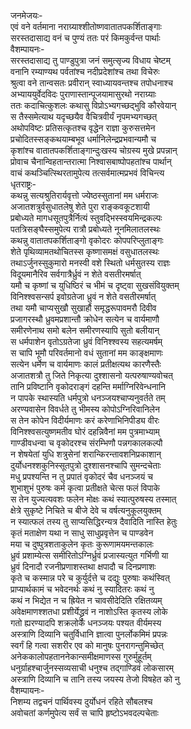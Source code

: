 जनमेजयः-  
एवं वने वर्तमाना नराग्र्याश्शीतोष्णवातातपकर्शिताङ्गाः  
सरस्तदासाद्य वनं च पुण्यं ततः परं किमकुर्वन्त पार्थाः  
वैशम्पायनः-  
सरस्तदासाद्य तु पाण्डुपुत्रा जनं समुत्सृज्य विधाय चेष्टम्  
वनानि रम्याण्यथ पर्वतांश्च नदीप्रदेशांश्च तथा विचेरुः  
श्रुत्वा वने तान्वसतः प्रवीरान् स्वाध्यायवन्तश्च तपोधनाश्च  
अभ्याययुर्वेदविदः पुराणास्तान्पूजयामासुरथो नराग्र्याः  
ततः कदाचित्कुशलः कथासु विप्रोऽभ्यगच्छद्भुवि कौरवेयान्  
स तैस्समेत्याथ यदृच्छयैव वैचित्रवीर्यं नृपमभ्यगच्छत्  
अथोपविष्टः प्रतिसत्कृतश्च वृद्धेन राज्ञा कुरुसत्तमेन  
प्रचोदितस्सङ्कथयाम्बभूव धर्मानिलेन्द्रप्रभवान्यमौ च  
कृशांश्च वातातपकर्शिताङ्गान्दुःखस्य चोग्रस्य मुखे प्रपन्नान्  
प्रोवाच चैनान्विहतान्तरात्मा निश्वासबाष्पोपहतांश्च पार्थान्  
वाचं कथञ्चित्स्थिरतामुपेत्य तत्सर्वमात्मप्रभवं विचिन्त्य  
धृतराष्ट्रः-  
कथन्नु सत्यश्रुतिरार्यवृत्तो ज्येष्ठस्सुतानां मम धर्मराजः  
अजातशत्रुर्वसुधातलेषु शेते पुरा राङ्कवकूटशायी  
प्रबोध्यते मागधसूतपुत्रैर्नित्यं स्तुवद्भिस्स्वयमिन्द्रकल्पः  
पतत्रिसङ्घैस्समुपेत्य रात्रौ प्रबोध्यते नूनमिलातलस्थः  
कथन्नु वातातपकर्शिताङ्गो वृकोदरः कोपपरिप्लुताङ्गः  
शेते पृथिव्यामतथोचितस्स कृष्णासमक्षं वसुधातलस्थः  
तथाऽर्जुनस्सुकुमारो मनस्वी वशे स्थितो धर्मसुतस्य राज्ञः  
विदूयमानैरिव सर्वगात्रैर्ध्रुवं न शेते वसतीरमर्षात्  
यमौ च कृष्णां च युधिष्ठिरं च भीमं च दृष्ट्वा सुखसंवियुक्तम्  
विनिश्श्वसन्सर्प इवोग्रतेजा ध्रुवं न शेते वसतीरमर्षात्  
तथा यमौ चाप्यसुखौ सुखार्हौ समृद्धरूपावमरौ दिवीव  
प्रजागरस्थौ ध्रुवमप्रशान्तौ क्रोधेन सत्येन च वार्यमाणौ  
समीरणेनाथ समो बलेन समीरणस्यापि सुतो बलीयान्  
स धर्मपाशेन वृतोऽग्रतेजा ध्रुवं विनिश्श्वस्य सहत्यमर्षम्  
स चापि भूमौ परिवर्तमानो वधं सुतानां मम काङ्क्षमाणः  
सत्येन धर्मेण च वार्यमाणः कालं प्रतीक्षत्यथ कारणैस्तैः  
अजातशत्रौ तु जिते निकृत्या दुश्शासनो यत्परुषाण्यवोचत्  
तानि प्रविष्टानि वृकोदराङ्गं दहन्ति मर्माग्निरिवेन्धनानि  
न पापके स्थास्यति धर्मपुत्रो धनञ्जयश्चाप्यनुवर्तते तम्  
अरण्यवासेन विवर्धते तु भीमस्य कोपोऽग्निरिवानिलेन  
स तेन कोपेन विदीर्यमाणः करं करेणाभिनिपीड्य वीरः  
विनिश्श्वसत्युष्णमतीव घोरं दहन्निवैनां मम पुत्रमाभ्याम्  
गाण्डीवधन्वा च वृकोदरश्च संरम्भिणौ पन्नगकालकल्पौ  
न शेषयेतां युधि शत्रुसेनां शरान्किरन्तावशनिप्रकाशान्  
दुर्योधनश्शकुनिस्सूतपुत्रो दुश्शासनश्चापि सुमन्दचेताः  
मधु प्रपश्यन्ति न तु प्रपातं वृकोदरं चैव धनञ्जयं च  
शुभाशुभं पुरुषः कर्म कृत्वा प्रतीक्षते चेत्स फलं विपाके  
स तेन युज्यत्यवशः फलेन मोक्षः कथं स्यात्पुरुषस्य तस्मात्  
क्षेत्रे सुकृष्टे निचिते च बीजे देवे च वर्षत्यनुकूलयुक्तम्  
न स्यात्फलं तस्य तु साप्यसिद्धिरन्यत्र दैवादिति नास्ति हेतुः  
कृतं मताक्षेण यथा न साधु साधुप्रवृत्तेन च पाण्डवेन  
मया च दुष्पुत्रशताकुलेन कृतः कुरूणामयमन्तकालः  
ध्रुवं प्रशाम्येत्स समीरितोऽग्निर्ध्रुवं प्रजास्यत्युत गर्भिणी या  
ध्रुवं दिनादौ रजनीप्रणाशस्तथा क्षपादौ च दिनप्रणाशः  
कृते च कस्मान्न परे च कुर्युर्दत्ते च दद्युः पुरुषाः कथंस्वित्  
प्राप्यार्थकामं च भवेदनर्थः कथं नु स्यादितरः कथं नु  
कथं न भिद्येत न च ह्रियेत न चावसीदेदिति रक्षितव्यम्  
अवेक्षमाणश्शतधा प्रशीर्येद्ध्रुवं न नाशोऽस्ति कृतस्य लोके  
गतो ह्यरण्यादपि शक्रलोकं धनञ्जयः पश्यत वीर्यमस्य  
अस्त्राणि दिव्यानि चतुर्विधानि ज्ञात्वा पुनर्लोकमिमं प्रपन्नः  
स्वर्गं हि गत्वा सशरीर एव को मानुषः पुनरागन्तुमिच्छेत्  
अनेककालोपहताननेकान्समीक्षमाणस्स गुरुर्मुहूर्तम्  
धनुर्ग्राहश्चार्जुनस्सव्यसाची धनुश्च तद्गाण्डिवं लोकसारम्  
अस्त्राणि दिव्यानि च तानि तस्य जयस्य तेजो विषहेत को नु  
वैशम्पायनः-  
निशम्य तद्वचनं पार्थिवस्य दुर्योधनं रहिते सौबलश्च  
अवोचतां कर्णमुपेत्य सर्वं स चापि हृष्टोऽभवदल्पचेताः  
